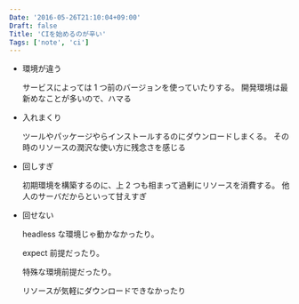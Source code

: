 ```yaml
---
Date: '2016-05-26T21:10:04+09:00'
Draft: false
Title: 'CIを始めるのが辛い'
Tags: ['note', 'ci']
---
```


- 環境が違う

  サービスによっては 1 つ前のバージョンを使っていたりする。
  開発環境は最新めなことが多いので、ハマる

- 入れまくり

  ツールやパッケージやらインストールするのにダウンロードしまくる。
  その時のリソースの潤沢な使い方に残念さを感じる

- 回しすぎ

  初期環境を構築するのに、上 2 つも相まって過剰にリソースを消費する。
  他人のサーバだからといって甘えすぎ

- 回せない

  headless な環境じゃ動かなかったり。

  expect 前提だったり。

  特殊な環境前提だったり。

  リソースが気軽にダウンロードできなかったり
